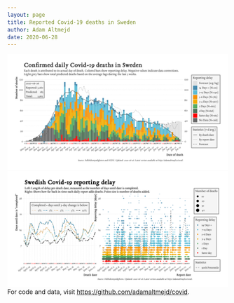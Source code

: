 ```yaml
---
layout: page
title: Reported Covid-19 deaths in Sweden
author: Adam Altmejd
date: 2020-06-28
---
```


![Graph of Swedish Covid-19 deaths with reporting delay.](deaths_lag_sweden_2020-06-28.png "Swedish Covid-19 deaths.")
![Graph of Swedish Covid-19 reporting delay in daily deaths.](lag_trend_sweden_2020-06-28.png "Trend in Swedish Covid-19 mortality reporting delay.")
For code and data, visit <https://github.com/adamaltmejd/covid>.
